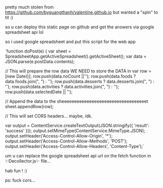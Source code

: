 pretty much stolen from https://github.com/byquangthanh/valentine.github.io but wanted a "spin" to tit :) 

so u can deploy this static page on github and get the answers via google spreadsheet api lol

so i used google spreadsheet and put this script for the web app

`function doPost(e) { var sheet = SpreadsheetApp.getActiveSpreadsheet().getActiveSheet(); var data = JSON.parse(e.postData.contents);

// This will prepare the row data WE NEED to store the DATA in var row = [new Date()]; row.push(data.noCount ||''); row.push(data.foods ? data.foods.join(", ") : ''); row.push(data.desserts ? data.desserts.join(", ") : ''); row.push(data.activities ? data.activities.join(", ") : ''); row.push(data.selectedDate || '');

// Append the data to the sheeeeeeeeeeeeeeeeeeeeeeeeeeeeeeeeeet sheet.appendRow(row);

// This will set CORS headers... maybe, idk.

var output = ContentService.createTextOutput(JSON.stringify({ 'result': 'success' })); output.setMimeType(ContentService.MimeType.JSON); output.setHeader('Access-Control-Allow-Origin', '*'); output.setHeader('Access-Control-Allow-Methods', 'POST'); output.setHeader('Access-Control-Allow-Headers', 'Content-Type');`

um u can replace the google spreadsheet api url on the fetch function in ✨Decollector.js✨ file...

hab fun ! :)

ps: fuck cors...